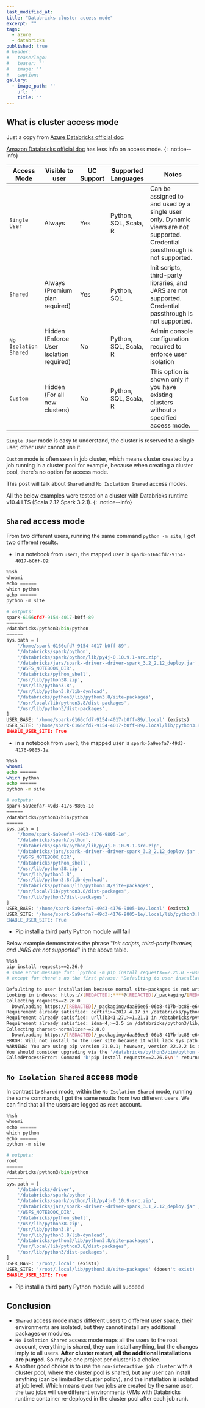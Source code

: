 ```yaml
---
last_modified_at:
title: "Databricks cluster access mode"
excerpt: ""
tags:
  - azure
  - databricks
published: true
# header:
#   teaserlogo:
#   teaser: ''
#   image: ''
#   caption:
gallery:
  - image_path: ''
    url: ''
    title: ''
---
```


## What is cluster access mode

Just a copy from [Azure Databricks official doc](https://learn.microsoft.com/en-us/azure/databricks/data-governance/unity-catalog/compute#--what-is-cluster-access-mode):

[Amazon Databricks official doc](https://docs.databricks.com/clusters/cluster-ui-preview.html#what-is-cluster-access-mode) has less info on access mode.
{: .notice--info}

| Access Mode           | Visible to user                          | UC Support | Supported Languages   | Notes                                                                                                                        |
| --------------------- | ---------------------------------------- | ---------- | --------------------- | ---------------------------------------------------------------------------------------------------------------------------- |
| `Single User`         | Always                                   | Yes        | Python, SQL, Scala, R | Can be assigned to and used by a single user only. Dynamic views are not supported. Credential passthrough is not supported. |
| `Shared`              | Always (Premium plan required)           | Yes        | Python, SQL           | Init scripts, third-party libraries, and JARS are not supported. Credential passthrough is not supported.                    |
| `No Isolation Shared` | Hidden (Enforce User Isolation required) | No         | Python, SQL, Scala, R | Admin console configuration required to enforce user isolation                                                               |
| `Custom`              | Hidden (For all new clusters)            | No         | Python, SQL, Scala, R | This option is shown only if you have existing clusters without a specified access mode.                                     |

`Single User` mode is easy to understand, the cluster is reserved to a single user, other user cannot use it.

`Custom` mode is often seen in job cluster, which means cluster created by a job running in a cluster pool for example, because when creating a cluster pool, there's no option for access mode.

This post will talk about `Shared` and `No Isolation Shared` access modes.

All the below examples were tested on a cluster with Databricks runtime v10.4 LTS (Scala 2.12 Spark 3.2.1).
{: .notice--info}

## `Shared` access mode

From two different users, running the same command `python -m site`, I got two different results.



* in a notebook from `user1`, the mapped user is `spark-6166cfd7-9154-4017-b0ff-89`:

```python
%%sh
whoami
echo ======
which python
echo ======
python -m site

# outputs:
spark-6166cfd7-9154-4017-b0ff-89
======
/databricks/python3/bin/python
======
sys.path = [
    '/home/spark-6166cfd7-9154-4017-b0ff-89',
    '/databricks/spark/python',
    '/databricks/spark/python/lib/py4j-0.10.9.1-src.zip',
    '/databricks/jars/spark--driver--driver-spark_3.2_2.12_deploy.jar',
    '/WSFS_NOTEBOOK_DIR',
    '/databricks/python_shell',
    '/usr/lib/python38.zip',
    '/usr/lib/python3.8',
    '/usr/lib/python3.8/lib-dynload',
    '/databricks/python3/lib/python3.8/site-packages',
    '/usr/local/lib/python3.8/dist-packages',
    '/usr/lib/python3/dist-packages',
]
USER_BASE: '/home/spark-6166cfd7-9154-4017-b0ff-89/.local' (exists)
USER_SITE: '/home/spark-6166cfd7-9154-4017-b0ff-89/.local/lib/python3.8/site-packages' (doesn't exist)
ENABLE_USER_SITE: True
```

* in a notebook from `user2`, the mapped user is `spark-5a9eefa7-49d3-4176-9805-1e`:

```bash
%%sh
whoami
echo ======
which python
echo ======
python -m site

# outputs:
spark-5a9eefa7-49d3-4176-9805-1e
======
/databricks/python3/bin/python
======
sys.path = [
    '/home/spark-5a9eefa7-49d3-4176-9805-1e',
    '/databricks/spark/python',
    '/databricks/spark/python/lib/py4j-0.10.9.1-src.zip',
    '/databricks/jars/spark--driver--driver-spark_3.2_2.12_deploy.jar',
    '/WSFS_NOTEBOOK_DIR',
    '/databricks/python_shell',
    '/usr/lib/python38.zip',
    '/usr/lib/python3.8',
    '/usr/lib/python3.8/lib-dynload',
    '/databricks/python3/lib/python3.8/site-packages',
    '/usr/local/lib/python3.8/dist-packages',
    '/usr/lib/python3/dist-packages',
]
USER_BASE: '/home/spark-5a9eefa7-49d3-4176-9805-1e/.local' (exists)
USER_SITE: '/home/spark-5a9eefa7-49d3-4176-9805-1e/.local/lib/python3.8/site-packages' (doesn't exist)
ENABLE_USER_SITE: True
```

* Pip install a third party Python module will fail

Below example demonstrates the phrase "*Init scripts, third-party libraries, and JARS are not supported*" in the above table.

```bash
%%sh
pip install requests==2.26.0
# same error message for: `python -m pip install requests==2.26.0 --user`,
# except for there's no the first phrase: "Defaulting to user installation because normal site-packages is not writeable"

Defaulting to user installation because normal site-packages is not writeable
Looking in indexes: https://[REDACTED]:****@[REDACTED]/_packaging/[REDACTED]/pypi/simple/
Collecting requests==2.26.0
  Downloading https://[REDACTED]/_packaging/daa86ee5-06b8-417b-bc88-e64e3e2eef29/pypi/download/requests/2.26/requests-2.26.0-py2.py3-none-any.whl (62 kB)
Requirement already satisfied: certifi>=2017.4.17 in /databricks/python3/lib/python3.8/site-packages (from requests==2.26.0) (2020.12.5)
Requirement already satisfied: urllib3<1.27,>=1.21.1 in /databricks/python3/lib/python3.8/site-packages (from requests==2.26.0) (1.25.11)
Requirement already satisfied: idna<4,>=2.5 in /databricks/python3/lib/python3.8/site-packages (from requests==2.26.0) (2.10)
Collecting charset-normalizer~=2.0.0
  Downloading https://[REDACTED]/_packaging/daa86ee5-06b8-417b-bc88-e64e3e2eef29/pypi/download/charset-normalizer/2.0.12/charset_normalizer-2.0.12-py3-none-any.whl (39 kB)
ERROR: Will not install to the user site because it will lack sys.path precedence to requests in /databricks/python3/lib/python3.8/site-packages
WARNING: You are using pip version 21.0.1; however, version 22.2.2 is available.
You should consider upgrading via the '/databricks/python3/bin/python -m pip install --upgrade pip' command.
CalledProcessError: Command 'b'pip install requests==2.26.0\n'' returned non-zero exit status 1.
```

## `No Isolation Shared` access mode

In contrast to `Shared` mode, within the `No Isolation Shared` mode, running the same commands, I got the same results from two different users.
We can find that all the users are logged as `root` account.

```python
%%sh
whoami
echo ======
which python
echo ======
python -m site

# outputs:
root
======
/databricks/python3/bin/python
======
sys.path = [
    '/databricks/driver',
    '/databricks/spark/python',
    '/databricks/spark/python/lib/py4j-0.10.9-src.zip',
    '/databricks/jars/spark--driver--driver-spark_3.1_2.12_deploy.jar',
    '/WSFS_NOTEBOOK_DIR',
    '/databricks/python_shell',
    '/usr/lib/python38.zip',
    '/usr/lib/python3.8',
    '/usr/lib/python3.8/lib-dynload',
    '/databricks/python3/lib/python3.8/site-packages',
    '/usr/local/lib/python3.8/dist-packages',
    '/usr/lib/python3/dist-packages',
]
USER_BASE: '/root/.local' (exists)
USER_SITE: '/root/.local/lib/python3.8/site-packages' (doesn't exist)
ENABLE_USER_SITE: True
```

* Pip install a third party Python module will succeed

## Conclusion

* `Shared` access mode maps different users to different user space, their environments are isolated, but they cannot install any additional packages or modules.
* `No Isolation Shared` access mode maps all the users to the root account, everything is shared, they can install anything, but the changes imply to all users. **After cluster restart, all the additional installations are purged**. So maybe one project per cluster is a choice.
* Another good choice is to use the `non-interactive job cluster` with a cluster pool, where the cluster pool is shared, but any user can install anything (can be limited by cluster policy), and the installation is isolated at job level. Which means even two jobs are created by the same user, the two jobs will use different environments (VMs with Databricks runtime container re-deployed in the cluster pool after each job run).
